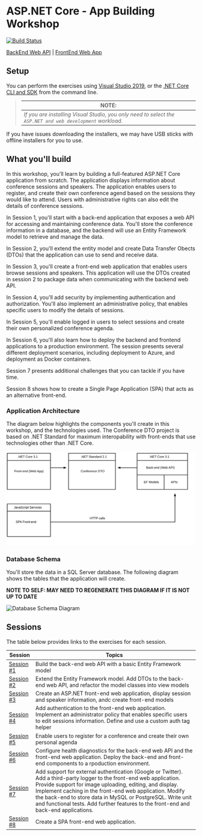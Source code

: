 # ASP.NET Core - App Building Workshop

[![Build Status](https://dev.azure.com/dotnet/AspNetCoreWorkshop/_apis/build/status/ASP.NET%20Workshop-ASP.NET%20Core%203.x?branchName=master)](https://dev.azure.com/dotnet/AspNetCoreWorkshop/_build/latest?definitionId=71&branchName=master)

[BackEnd Web API](https://aspnetcorews-backend.azurewebsites.net) | [FrontEnd Web App](https://aspnetcorews-frontend.azurewebsites.net)

## Setup

You can perform the exercises using [Visual Studio 2019](https://visualstudio.microsoft.com/downloads/), or the [.NET Core CLI and SDK](https://dotnet.microsoft.com/download/dotnet-core/3.0) from the command line.

> | **NOTE:** |
> | - |
> | *If you are installing Visual Studio, you only need to select the `ASP.NET and web development` workload.* |

If you have issues downloading the installers, we may have USB sticks with offline installers for you to use.

## What you'll build

In this workshop, you'll learn by building a full-featured ASP.NET Core application from scratch. The application displays information about conference sessions and speakers. The application enables users to register, and create their own conference agend based on the sessions they would like to attend. Users with administrative rights can also edit the details of conference sessions.

In Session 1, you'll start with a back-end application that exposes a web API for accessing and maintaining conference data. You'll store the conference information in a database, and the backend will use an Entity Framework model to retrieve and manage the data.

In Session 2, you'll extend the entity model and create Data Transfer Obects (DTOs) that the application can use to send and receive data.

In Session 3, you'll create a front-end web application that enables users browse sessions and speakers. This application will use the DTOs created in session 2 to package data when communicating with the backend web API.

In Session 4, you'll add security by implementing authentication and authorization. You'll also implement an administrative policy, that enables specific users to modify the details of sessions.

In Session 5, you'll enable logged in users to select sessions and create their own personalized conference agenda.

In Session 6, you'll also learn how to deploy the backend and frontend applications to a production environment. The session presents several different deployment scenarios, including deployment to Azure, and deployment as Docker containers.

Session 7 presents additional challenges that you can tackle if you have time.

Session 8 shows how to create a Single Page Application (SPA) that acts as an alternative front-end.

### Application Architecture

The diagram below highlights the components you'll create in this workshop, and the technologies used. The Conference DTO project is based on .NET Standard for maximum interopability with front-ends that use technologies other than .NET Core.

![Architecture Diagram](/docs/images/ConferencePlannerArchitectureDiagram.svg)

### Database Schema

You'll store the data in a SQL Server database. The following diagram shows the tables that the application will create.

**NOTE TO SELF: MAY NEED TO REGENERATE THIS DIAGRAM IF IT IS NOT UP TO DATE**

![Database Schema Diagram](/docs/conference-planner-db-diagram.png)

## Sessions

The table below provides links to the exercises for each session.

| Session | Topics |
| ----- | ---- |
| [Session #1](/docs/1.%20Create%20BackEnd%20API%20project.md) | Build the back-end web API with a basic Entity Framework model |
| [Session #2](/docs/2.%20Build%20out%20BackEnd%20and%20Refactor.md) | Extend the Entity Framework model. Add DTOs to the back-end web API, and refactor the model classes into view models |
| [Session #3](/docs/3.%20Add%20front-end%2C%20render%20agenda%2C%20set%20up%20front-end%20models.md) | Create an ASP.NET front-end web application, display session and speaker information, andc create front-end models |
| [Session #4](/docs/4.%20Add%20auth%20features.md) | Add authentication to the front-end web application. Implement an administrator policy that enables specific users to edit sessions information. Define and use a custom auth tag helper |
| [Session #5](/docs/5.%20Add%20personal%20agenda.md) | Enable users to register for a conference and create their own personal agenda |
| [Session #6](docs/6.%20Production%20Readiness%20and%20Deployment.md) | Configure health diagnostics for the back-end web API and the front-end web application. Deploy the back-end and front-end components to a rpoduction environment. |
| [Session #7](/docs/7.%20Challenges.md) | Add support for external authentication (Google or Twitter). Add a third-party logger to the front-end web application. Provide support for image uploading, editing, and display. Implement caching in the front-end web application. Modify the back-end to store data in MySQL or PostgreSQL. Write unit and functional tests. Add further features to the front-end and back-end applications.
| [Session #8](/docs/8.%20SPA%20FrontEnd.md) | Create a SPA front-end web application. |
